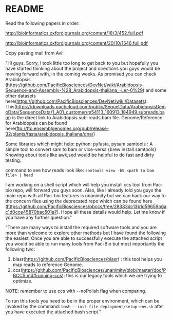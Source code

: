 # README #

Read the following papers in order:

http://bioinformatics.oxfordjournals.org/content/18/3/452.full.pdf

http://bioinformatics.oxfordjournals.org/content/20/10/1546.full.pdf

Copy pasting mail from Avi:

"Hi guys,
Sorry, I took little too long to get back to you but hopefully you have started thinking about the project and directions 
you guys would be moving forward with, in the coming weeks.
As promised you can check Arabidopsis
(https://github.com/PacificBiosciences/DevNet/wiki/Arabidopsis-Sequence-and-Assembly-%28_Arabidopsis-thaliana_-Ler-0%29)
and some other datasets here(https://github.com/PacificBiosciences/DevNet/wiki/Datasets).
This(https://downloads.pacbcloud.com/public/SequelData/ArabidopsisDemoData/SequenceData/1_A01_customer/m54113_160913_184949.subreads.bam)
is the direct link to Arabidopsis sub-reads.bam file.
Genome/Reference for Arabidopsis can be found here(ftp://ftp.ensemblgenomes.org/pub/release-32/plants/fasta/arabidopsis_thaliana/dna/) 

Some libraries which might help:
python: pyfasta, pysam
samtools : A simple tool to convert sam to bam or vice-versa {brew install samtools}
Knowing about tools like awk,sed would be helpful to do fast and dirty testing.

command to see how reads look like:
```samtools view -bS <path to bam file> | head```

I am working on a shell script which will help you install ccs tool from Pac-bio repo, will forward you guys soon. 
Also, like I already told you guys the main repo with all Pac-bio features is unanimity but we can hack our way to the concern files
using the deprecated repo which can be found here (https://github.com/PacificBiosciences/pbccs/tree/28383dc13b1d59659b6ac1d0cce45870bac501a7).
Hope all these details would help.
Let me know if you have any further question."

"There are many ways to install the required software tools and you are more than welcome to explore other methods 
but I have found the following the easiest.
Once you are able to successfully execute the attached script you would be able to run many tools from Pac-Bio but 
most importantly the following two:
1. blasr(https://github.com/PacificBiosciences/blasr) : this tool helps you map reads to reference Genome.
2. ccs(https://github.com/PacificBiosciences/unanimity/blob/master/doc/PBCCS.md#running-ccs): this is our legacy tools which we
	are trying to optimize.

NOTE: remember to use ccs with --noPolish flag when comparing.

To run this tools you need to be in the proper environment, which can be invoked by the command: 
``bash --init-file deployment/setup-env.sh`` after you have executed the attached bash script."

